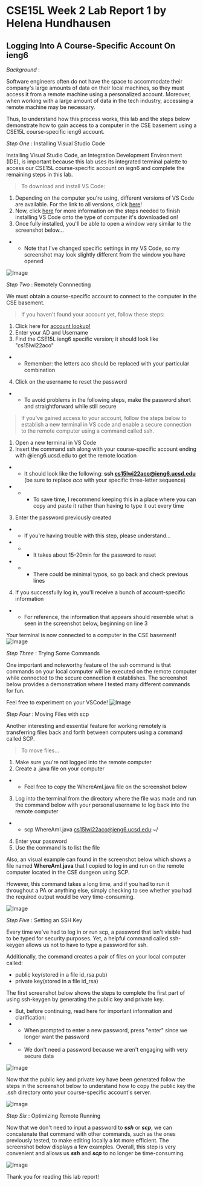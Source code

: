 **CSE15L Week 2 Lab Report 1 by Helena Hundhausen** 
======================================================
Logging Into A Course-Specific Account On ieng6
-------------------------------------------------------

*Background*    : 

Software engineers often do not have the space to accommodate their company's large amounts of data on their local machines, so they must access it from a remote machine using a personalized account. Moreover, when working with a large amount of data in the tech industry, accessing a remote machine may be necessary. 

Thus, to understand how this process works, this lab and the steps below demonstrate how to gain access to a computer in the CSE basement using a CSE15L course-specific ieng6 account. 

*Step One*    : Installing Visual Studio Code 

Installing Visual Studio Code, an Integration Development Environment (IDE), is important because this lab uses its integrated terminal palette to access our CSE15L course-specific account on iegn6 and complete the remaining steps in this lab. 

>To download and install VS Code: 
1. Depending on the computer you're using, different versions of VS Code are available. For the link to all versions, click [here](https://code.visualstudio.com/Download)! 
2. Now, click [here](https://code.visualstudio.com/docs/setup/setup-overview) for more information on the steps needed to finish installing VS Code onto the type of computer it's downloaded on!
3. Once fully installed, you'll be able to open a window very similar to the screenshot below...
* * Note that I've changed specific settings in my VS Code, so my screenshot may look slightly different from the window you have opened 

![Image](InstallingVSCode.png)


*Step Two*   : Remotely Connnecting 

We must obtain a course-specific account to connect to the computer in the CSE basement. 

>If you haven't found your account yet, follow these steps: 
1. Click here for [account lookup!](https://sdacs.ucsd.edu/~icc/index.php) 
2. Enter your AD and Username 
3. Find the CSE15L ieng6 specific version; it should look like "cs15lwi22aco"
* * Remember: the letters aco should be replaced with your particular combination 
4. Click on the username to reset the password 
* * To avoid problems in the following steps, make the password short and straightforward while still secure 

>If you've gained access to your account, follow the steps below to establish a new terminal in VS code and enable a secure connection to the remote computer using a command called ssh. 
1. Open a new terminal in VS Code 
2. Insert the command ssh along with your course-specific account ending with @ieng6.ucsd.edu to get the remote location
* * It should look like the following: **ssh cs15lwi22aco@ieng6.ucsd.edu** (be sure to replace *aco* with your specific three-letter sequence) 

* * * To save time, I recommend keeping this in a place where you can copy and paste it rather than having to type it out every time

3. Enter the password previously created 
* * If you're having trouble with this step, please understand...
* * * It takes about 15-20min for the password to reset
* * * There could be minimal typos, so go back and check previous lines 

4. If you successfully log in, you'll receive a bunch of account-specific information 
* * For reference, the information that appears should resemble what is seen in the screenshot below, beginning on line 3

Your terminal is now connected to a computer in the CSE basement!
![Image](RemotelyConnecting.png)


*Step Three* : Trying Some Commands 

One important and noteworthy feature of the ssh command is that commands on your local computer will be executed on the remote computer while connected to the secure connection it establishes. The screenshot below provides a demonstration where I tested many different commands for fun. 

Feel free to experiment on your VSCode! 
![Image](TryingCommands.png)

*Step Four*  : Moving Files with scp 

Another interesting and essential feature for working remotely is transferring files back and forth between computers using a command called SCP.

>To move files... 
1. Make sure you're not logged into the remote computer 
2. Create a .java file on your computer 
*  * Feel free to copy the WhereAmI.java file on the screenshot below
3. Log into the terminal from the directory where the file was made and run the command below with your personal username to log back into the remote computer
* * scp WhereAmI.java cs15lwi22aco@ieng6.ucsd.edu:~/
4. Enter your password 
5. Use the command ls to list the file 

Also, an visual example can found in the screenshot below which shows a file named **WhereAmI.java** that I copied to log in and run on the remote computer located in the CSE dungeon using SCP. 

However, this command takes a long time, and if you had to run it throughout a PA or anything else, simply checking to see whether you had the required output would be very time-consuming. 

![Image](MovingFiles.png)

*Step Five*  : Setting an SSH Key 

Every time we've had to log in or run scp, a password that isn't visible had to be typed for security purposes. Yet, a helpful command called ssh-keygen allows us not to have to type a password for ssh. 

Additionally, the command creates a pair of files on your local computer called: 
 - public key(stored in a file id_rsa.pub) 
 - private key(stored in a file id_rsa) 

The first screenshot below shows the steps to complete the first part of using ssh-keygen by generating the public key and private key.  

- But, before continuing, read here for important information and clarification:  
- - When prompted to enter a new password, press "enter" since we longer want the password 
- - We don't need a password because we aren't engaging with very secure data 

![Image](sshKey1.png)

Now that the public key and private key have been generated follow the steps in the screenshot below to understand how to copy the public key the .ssh directory onto your course-specific account's server. 

![Image](sshKey2.png)


*Step Six*   : Optimizing Remote Running 

Now that we don't need to input a password to ***ssh*** or ***scp***, we can concatenate that command with other commands, such as the ones previously tested, to make editing locally a lot more efficient. The screenshot below displays a few examples. Overall, this step is very convenient and allows us ***ssh*** and ***scp*** to no longer be time-consuming. 

![Image](RemoteRunning.png)


Thank you for reading this lab report!











